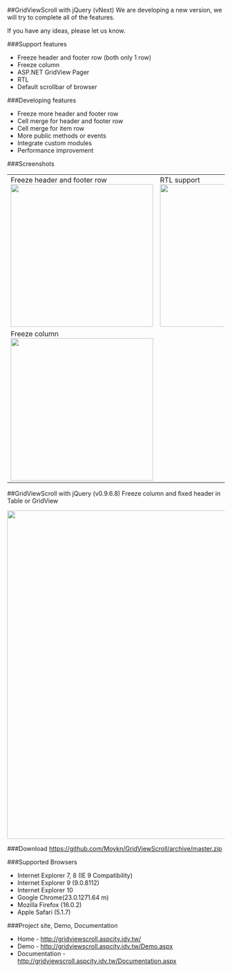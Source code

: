 ##GridViewScroll with jQuery (vNext)
We are developing a new version, we will try to complete all of the features.

If you have any ideas, please let us know.

###Support features
* Freeze header and footer row (both only 1 row)
* Freeze column
* ASP.NET GridView Pager
* RTL
* Default scrollbar of browser

###Developing features
* Freeze more header and footer row
* Cell merge for header and footer row
* Cell merge for item row
* More public methods or events
* Integrate custom modules
* Performance improvement

###Screenshots
<table cellspacing='0' cellpadding='0' border='0' style='width:100%'>
<tr>
<td valign='top'>
Freeze header and footer row<br/>
<img border="0" width="330px" src="https://cloud.githubusercontent.com/assets/1629492/3908664/c8a67bc0-2305-11e4-88d3-e9b70f3cc59d.png"></td>
<td valign='top'>
RTL support<br/>
<img border="0" width="330px" src="https://cloud.githubusercontent.com/assets/1629492/3908665/cad9d7d4-2305-11e4-8ff2-fa8fd222dac9.png"></td>
</tr>
<tr>
<td valign='top'>
Freeze column<br/>
<img border="0" width="330px" src="https://cloud.githubusercontent.com/assets/1629492/3916684/11a6be38-237f-11e4-9541-8f4ea1cf05dc.png"></td>
<td valign='top'></td>
</tr>
</table>



##GridViewScroll with jQuery (v0.9.6.8)
Freeze column and fixed header in Table or GridView

<img border="0" width="760px" border="0" src="http://gridviewscroll.aspcity.idv.tw/images/gridviewscroll_git.png">

###Download
https://github.com/Moykn/GridViewScroll/archive/master.zip

###Supported Browsers
* Internet Explorer 7, 8 (IE 9 Compatibility)
* Internet Explorer 9 (9.0.8112)
* Internet Explorer 10
* Google Chrome(23.0.1271.64 m)
* Mozilla Firefox (16.0.2)
* Apple Safari (5.1.7)

###Project site, Demo, Documentation
* Home - http://gridviewscroll.aspcity.idv.tw/
* Demo - http://gridviewscroll.aspcity.idv.tw/Demo.aspx
* Documentation - http://gridviewscroll.aspcity.idv.tw/Documentation.aspx
